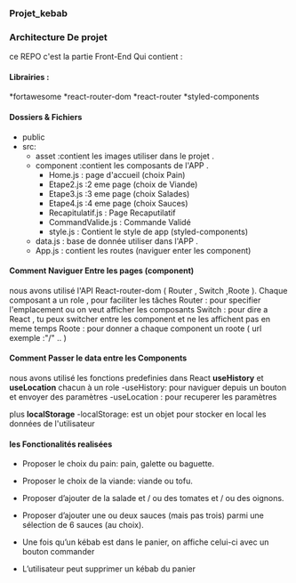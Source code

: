 ### Projet_kebab

### Architecture De projet 

ce REPO c'est la partie Front-End Qui contient :

 #### Librairies :

*fortawesome 
*react-router-dom
*react-router
*styled-components

#### Dossiers & Fichiers
* public 
* src:
   * asset :contient les images utiliser dans le projet . 
   * component :contient les composants de l'APP .
       * Home.js   : page d'accueil (choix  Pain)
       * Etape2.js :2 eme page (choix de Viande)
       * Etape3.js :3 eme page (choix Salades)
       * Etape4.js :4 eme page (choix Sauces)
       * Recapitulatif.js : Page Recaputilatif
       * CommandValide.js : Commande Validé
       * style.js : Contient le style de app (styled-components)
   * data.js : base de donnée utiliser dans l'APP .
   * App.js : contient les routes (naviguer enter les component)

#### Comment Naviguer Entre les pages (component)

nous avons utilisé l'API React-router-dom ( Router , Switch ,Roote ).
Chaque composant a un role , pour faciliter les tâches
Router : pour specifier l'emplacement ou on veut afficher les composants 
Switch : pour dire a React , tu peux switcher entre les component et ne les affichent pas  en meme temps 
Roote  : pour donner a chaque component un roote ( url exemple :"/" .. )

#### Comment Passer le data entre les Components

nous avons utilisé les fonctions predefinies dans React **useHistory** et  **useLocation** chacun à un role
-useHistory: pour naviguer depuis un bouton et envoyer des paramètres
-useLocation : pour recuperer les paramètres

plus **localStorage**
-localStorage: est un objet pour stocker en local les données de l'utilisateur 

#### les Fonctionalités realisées 

* Proposer le choix du pain: pain, galette ou baguette.

* Proposer le choix de la viande: viande ou tofu.

* Proposer d’ajouter de la salade et / ou des tomates et / ou des oignons.

* Proposer d’ajouter une ou deux sauces (mais pas trois) parmi une sélection de 6 sauces
(au choix).

* Une fois qu’un kébab est dans le panier, on affiche celui-ci avec un bouton commander

* L’utilisateur peut supprimer un kébab du panier


